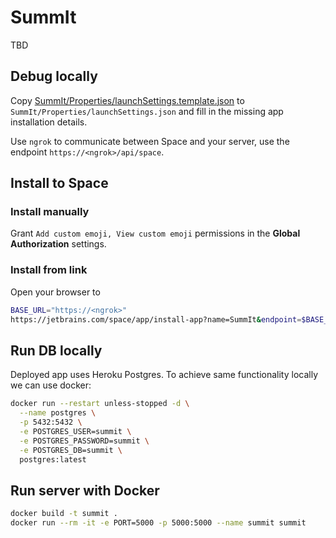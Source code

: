 # SummIt

TBD

## Debug locally

Copy [SummIt/Properties/launchSettings.template.json](SummIt/Properties/launchSettings.template.json) to `SummIt/Properties/launchSettings.json` and fill in the missing app installation details.

Use `ngrok` to communicate between Space and your server, use the endpoint `https://<ngrok>/api/space`.

## Install to Space

### Install manually

Grant `Add custom emoji, View custom emoji` permissions in the **Global Authorization** settings.

### Install from link

Open your browser to

```sh
BASE_URL="https://<ngrok>"
https://jetbrains.com/space/app/install-app?name=SummIt&endpoint=$BASE_URL/api/space
```

## Run DB locally

Deployed app uses Heroku Postgres. To achieve same functionality locally we can use docker:

```sh
docker run --restart unless-stopped -d \
  --name postgres \
  -p 5432:5432 \
  -e POSTGRES_USER=summit \
  -e POSTGRES_PASSWORD=summit \
  -e POSTGRES_DB=summit \
  postgres:latest
```

## Run server with Docker

```sh
docker build -t summit .
docker run --rm -it -e PORT=5000 -p 5000:5000 --name summit summit
```
